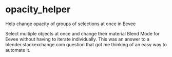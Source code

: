 # opacity_helper
Help change opacity of groups of selections at once in Eevee


Select multiple objects at once and change their material Blend Mode for Eevee without having to iterate individually.
This was an answer to a blender.stackexchange.com question that got me thinking of an easy way to automate it.
